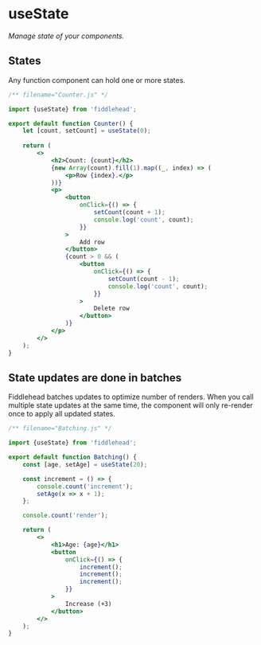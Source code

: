 # useState

_Manage state of your components._

## States

Any function component can hold one or more states.

<playground>

```jsx
/** filename="Counter.js" */

import {useState} from 'fiddlehead';

export default function Counter() {
    let [count, setCount] = useState(0);
    
    return (
        <>
            <h2>Count: {count}</h2>
            {new Array(count).fill(1).map((_, index) => (
                <p>Row {index}.</p>
            ))}
            <p>
                <button
                    onClick={() => {
                        setCount(count + 1);
                        console.log('count', count);
                    }}
                >
                    Add row
                </button>
                {count > 0 && (
                    <button
                        onClick={() => {
                            setCount(count - 1);
                            console.log('count', count);
                        }}
                    >
                        Delete row
                    </button>
                )}
            </p>
        </>
    );
}
```

</playground>

## State updates are done in batches

Fiddlehead batches updates to optimize number of renders.
When you call multiple state updates at the same time,
the component will only re-render once to apply all updated states.

<playground>

```jsx
/** filename="Batching.js" */

import {useState} from 'fiddlehead';

export default function Batching() {
    const [age, setAge] = useState(20);

    const increment = () => {
        console.count('increment');
        setAge(x => x + 1);
    };

    console.count('render');

    return (
        <>
            <h1>Age: {age}</h1>
            <button
                onClick={() => {
                    increment();
                    increment();
                    increment();
                }}
            >
                Increase (+3)
            </button>
        </>
    );
}
```

</playground>
